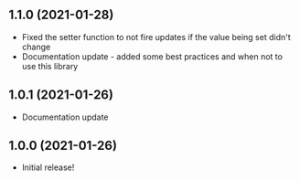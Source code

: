 ## 1.1.0 (2021-01-28)
* Fixed the setter function to not fire updates if the value being set didn't change
* Documentation update - added some best practices and when not to use this library

## 1.0.1 (2021-01-26)
* Documentation update

## 1.0.0 (2021-01-26)
* Initial release!
